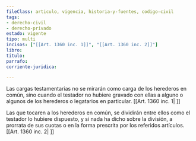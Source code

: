 ```yaml
---
fileClass: articulo, vigencia, historia-y-fuentes, codigo-civil
tags:
- derecho-civil
- derecho-privado
estado: vigente
tipo: multi
incisos: ["[[Art. 1360 inc. 1]]", "[[Art. 1360 inc. 2]]"]
libro:
titulo:
parrafo:
corriente-juridica:

---
```

Las cargas testamentarias no se mirarán como carga de los herederos en común, sino cuando el testador no hubiere gravado con ellas a alguno o algunos de los herederos o legatarios en particular. [[Art. 1360 inc. 1| ]]

Las que tocaren a los herederos en común, se dividirán entre ellos como el testador lo hubiere dispuesto, y si nada ha dicho sobre la división, a prorrata de sus cuotas o en la forma prescrita por los referidos artículos. [[Art. 1360 inc. 2| ]]